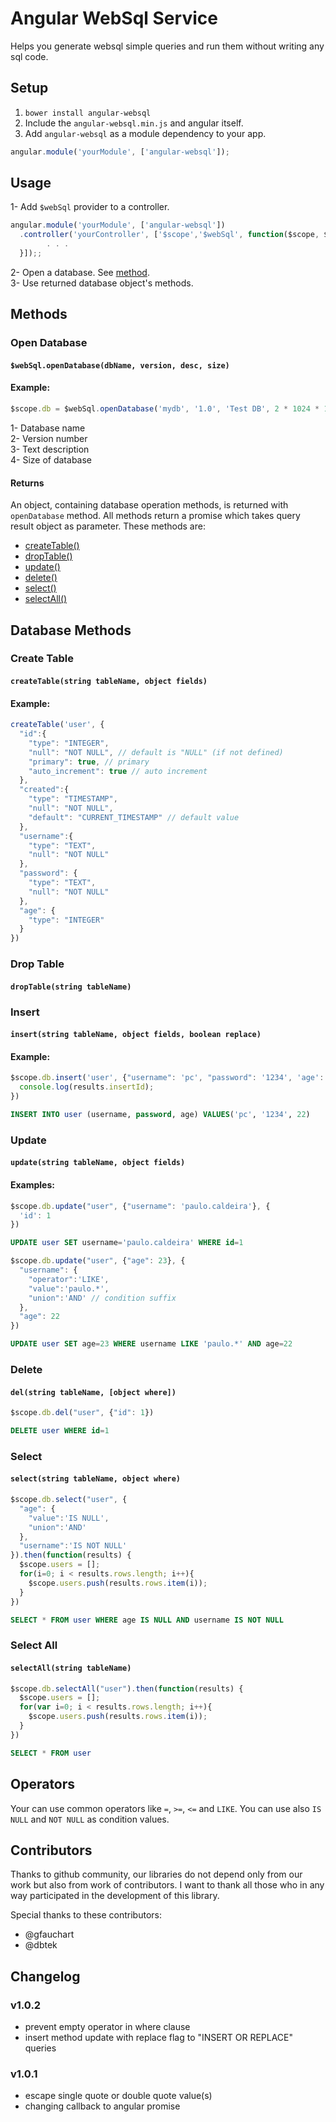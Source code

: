 Angular WebSql Service
====================
Helps you generate websql simple queries and run them without writing any sql code.

Setup
---------------------
1. `bower install angular-websql`
2. Include the `angular-websql.min.js` and angular itself.
3. Add `angular-websql` as a module dependency to your app.
```js
angular.module('yourModule', ['angular-websql']);
```

Usage
---------------------
1- Add ```$webSql``` provider to a controller.  
```js
angular.module('yourModule', ['angular-websql'])
  .controller('yourController', ['$scope','$webSql', function($scope, $webSql){
        . . .
  }]);;
```
2- Open a database. See [method](#open-database).  
3- Use returned database object's methods.

Methods
---------------------
### Open Database
#### `$webSql.openDatabase(dbName, version, desc, size)`
#### Example:
```javascript
$scope.db = $webSql.openDatabase('mydb', '1.0', 'Test DB', 2 * 1024 * 1024); 
```
1- Database name  
2- Version number  
3- Text description  
4- Size of database  

#### Returns
An object, containing database operation methods, is returned with ```openDatabase``` method.
All methods return a promise which takes query result object as parameter.
These methods are:  
- [createTable()](#create-table)  
- [dropTable()](#drop-table)  
- [update()](#update)  
- [delete()](#delete)  
- [select()](#select)  
- [selectAll()](#select-all)  

## Database Methods
### Create Table
#### `createTable(string tableName, object fields)`
#### Example:
```javascript
createTable('user', {
  "id":{
    "type": "INTEGER",
    "null": "NOT NULL", // default is "NULL" (if not defined)
    "primary": true, // primary
    "auto_increment": true // auto increment
  },
  "created":{
    "type": "TIMESTAMP",
    "null": "NOT NULL",
    "default": "CURRENT_TIMESTAMP" // default value
  },
  "username":{
    "type": "TEXT",
    "null": "NOT NULL"
  },
  "password": {
    "type": "TEXT",
    "null": "NOT NULL"
  },
  "age": {
    "type": "INTEGER"
  }
})
```
### Drop Table
#### `dropTable(string tableName)`
### Insert
#### `insert(string tableName, object fields, boolean replace)`
#### Example:
```javascript 
$scope.db.insert('user', {"username": 'pc', "password": '1234', 'age': 22}).then(function(results) {
  console.log(results.insertId);
})
```
```sql 
INSERT INTO user (username, password, age) VALUES('pc', '1234', 22)
```
### Update
#### `update(string tableName, object fields)`
#### Examples:
```javascript 
$scope.db.update("user", {"username": 'paulo.caldeira'}, {
  'id': 1
})
```
```sql 
UPDATE user SET username='paulo.caldeira' WHERE id=1
```
```javascript 
$scope.db.update("user", {"age": 23}, {
  "username": {
    "operator":'LIKE',
    "value":'paulo.*',
    "union":'AND' // condition suffix
  },
  "age": 22
})
```
```sql 
UPDATE user SET age=23 WHERE username LIKE 'paulo.*' AND age=22
```
### Delete
#### `del(string tableName, [object where])`
```javascript 
$scope.db.del("user", {"id": 1})
```
```sql 
DELETE user WHERE id=1
```
### Select
#### `select(string tableName, object where)`
```javascript 
$scope.db.select("user", {
  "age": {
    "value":'IS NULL',
    "union":'AND'
  },
  "username":'IS NOT NULL'
}).then(function(results) {
  $scope.users = [];
  for(i=0; i < results.rows.length; i++){
    $scope.users.push(results.rows.item(i));
  }
})
```
```sql 
SELECT * FROM user WHERE age IS NULL AND username IS NOT NULL
```
### Select All
#### `selectAll(string tableName)`
```javascript 
$scope.db.selectAll("user").then(function(results) {
  $scope.users = [];
  for(var i=0; i < results.rows.length; i++){
    $scope.users.push(results.rows.item(i));
  }
})
```
```sql 
SELECT * FROM user
```
Operators
---------------------
Your can use common operators like `=`, `>=`, `<=` and `LIKE`. You can use also `IS NULL` and `NOT NULL` as condition values.

Contributors
---------------------
Thanks to github community, our libraries do not depend only from our work but also from work of contributors. I want to thank all those who in any way participated in the development of this library. 

Special thanks to these contributors:
* @gfauchart 
* @dbtek

Changelog
---------------------
### v1.0.2
* prevent empty operator in where clause
* insert method update with replace flag to "INSERT OR REPLACE" queries

### v1.0.1
* escape single quote or double quote value(s)
* changing callback to angular promise
